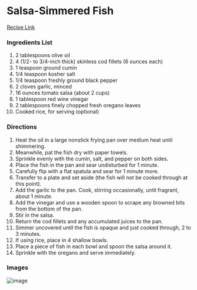 # Salsa-Simmered Fish

[Recipe Link](https://www.thekitchn.com/recipe-salsa-simmered-fish-252218)

### Ingredients List

1. 2 tablespoons olive oil
1. 4 (1/2- to 3/4-inch thick) skinless cod fillets (6 ounces each)
1. 1 teaspoon ground cumin
1. 1/4 teaspoon kosher salt
1. 1/4 teaspoon freshly ground black pepper
1. 2 cloves garlic, minced
1. 16 ounces tomato salsa (about 2 cups)
1. 1 tablespoon red wine vinegar
1. 2 tablespoons finely chopped fresh oregano leaves
1. Cooked rice, for serving (optional)

### Directions

1. Heat the oil in a large nonstick frying pan over medium heat until shimmering. 
1. Meanwhile, pat the fish dry with paper towels. 
1. Sprinkle evenly with the cumin, salt, and pepper on both sides. 
1. Place the fish in the pan and sear undisturbed for 1 minute. 
1. Carefully flip with a flat spatula and sear for 1 minute more. 
1. Transfer to a plate and set aside (the fish will not be cooked through at this point).
1. Add the garlic to the pan. Cook, stirring occasionally, until fragrant, about 1 minute. 
1. Add the vinegar and use a wooden spoon to scrape any browned bits from the bottom of the pan. 
1. Stir in the salsa.
1. Return the cod fillets and any accumulated juices to the pan. 
1. Simmer uncovered until the fish is opaque and just cooked through, 2 to 3 minutes.
1. If using rice, place in 4 shallow bowls. 
1. Place a piece of fish in each bowl and spoon the salsa around it. 
1. Sprinkle with the oregano and serve immediately.



### Images

![image](https://cdn.apartmenttherapy.info/image/fetch/f_auto,q_auto:eco,c_fill,g_auto,w_660/https://storage.googleapis.com/gen-atmedia/3/2017/12/26eae3ea421b5562f7b5f5f154651a45ec953ca0.jpeg)
